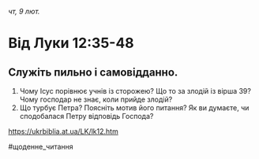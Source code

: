 
_чт, 9 лют._

# Від Луки 12:35-48

## Служіть пильно і самовідданно.
1. Чому Ісус порівнює учнів із сторожею? Що то за злодій із вірша 39? Чому господар не знає, коли прийде злодій?
2. Що турбує Петра? Поясніть мотив його питання? Як ви думаєте, чи сподобалася Петру відповідь Господа?

https://ukrbiblia.at.ua/LK/lk12.htm

#щоденне_читання
